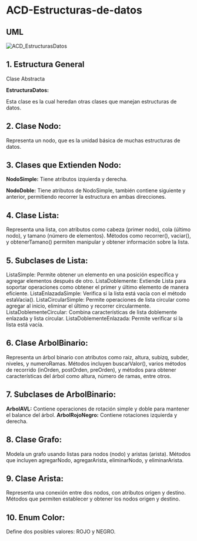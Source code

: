 # ACD-Estructuras-de-datos

## UML

![ACD_EstructurasDatos](https://github.com/user-attachments/assets/dc534dcc-6528-4225-9669-28346277ff82)


## 1. Estructura General

Clase Abstracta 

**EstructuraDatos:**

Esta clase es la cual heredan otras clases que manejan estructuras de datos. 

## 2. Clase Nodo:


Representa un nodo, que es la unidad básica de muchas estructuras de datos.

## 3. Clases que Extienden Nodo:

**NodoSimple:** Tiene atributos izquierda y derecha.


**NodoDoble:** Tiene atributos de NodoSimple, también contiene siguiente y anterior, permitiendo recorrer la estructura en ambas direcciones.


## 4. Clase Lista:

Representa una lista, con atributos como cabeza (primer nodo), cola (último nodo), y tamano (número de elementos).
Métodos como recorrer(), vaciar(), y obtenerTamano() permiten manipular y obtener información sobre la lista.


## 5. Subclases de Lista:

ListaSimple: Permite obtener un elemento en una posición específica y agregar elementos después de otro.
ListaDoblemente: Extiende Lista para soportar operaciones como obtener el primer y último elemento de manera eficiente.
ListaEnlazadaSimple: Verifica si la lista está vacía con el método estaVacia().
ListaCircularSimple: Permite operaciones de lista circular como agregar al inicio, eliminar el último y recorrer circularmente.
ListaDoblementeCircular: Combina características de lista doblemente enlazada y lista circular.
ListaDoblementeEnlazada: Permite verificar si la lista está vacía.


## 6. Clase ArbolBinario:

Representa un árbol binario con atributos como raiz, altura, subizq, subder, niveles, y numeroRamas.
Métodos incluyen buscarValor(), varios métodos de recorrido (inOrden, postOrden, preOrden), y métodos para obtener características del árbol como altura, número de ramas, entre otros.


## 7. Subclases de ArbolBinario:

**ArbolAVL:** Contiene operaciones de rotación simple y doble para mantener el balance del árbol.
**ArbolRojoNegro:** Contiene rotaciones izquierda y derecha.


## 8. Clase Grafo:

Modela un grafo usando listas para nodos (nodo) y aristas (arista).
Métodos que incluyen agregarNodo, agregarArista, eliminarNodo, y eliminarArista.


## 9. Clase Arista:

Representa una conexión entre dos nodos, con atributos origen y destino.
Métodos que permiten establecer y obtener los nodos origen y destino.


## 10. Enum Color:

Define dos posibles valores: ROJO y NEGRO.
